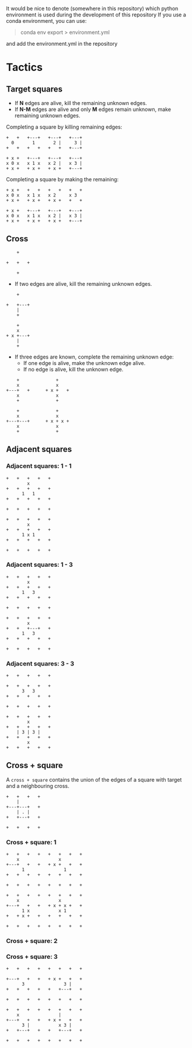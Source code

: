 It would be nice to denote (somewhere in this repository) which python environment is used during the development of this repository
If you use a conda environment, you can use: 

> conda env export > environment.yml

and add the environment.yml in the repository


# Tactics 

## Target squares

* If **N** edges are alive, kill the remaining unknown edges.
* If **N-M** edges are alive and only **M** edges remain unknown, make remaining unknown edges.

Completing a square by killing remaining edges: 

```
+   +   +---+   +---+   +---+
  0       1       2 |     3 |
+   +   +   +   +   +   +---+
```

``` 
+ x +   +---+   +---+   +---+
x 0 x   x 1 x   x 2 |   x 3 |
+ x +   + x +   + x +   +---+
```

Completing a square by making the remaining:

``` 
+ x +   +   +   +   +   +   +
x 0 x   x 1 x   x 2     x 3  
+ x +   + x +   + x +   +   +
```

``` 
+ x +   +---+   +---+   +---+
x 0 x   x 1 x   x 2 |   x 3 |
+ x +   + x +   + x +   +---+
```

## Cross

```
    +

+   +   +

    +
```

* If two edges are alive, kill the remaining unknown edges. 

```
    +    
         
+   +---+
    |    
    +    
```

```
    +    
    x    
+ x +---+
    |    
    +    
```

* If three edges are known, complete the remaining unknown edge:
    * If one edge is alive, make the unknown edge alive.
    * If no edge is alive, kill the unknown edge.

```
    +              +    
    x              x
+---+   +      + x +   +
    x              x
    +              +    
```


```
    +              +    
    x              x
+---+---+      + x + x +
    x              x
    +              +    
```

## Adjacent squares

### Adjacent squares: 1 - 1

```
+   +   +   +   +
        x
+   +   +   +   + 
      1   1
+   +   +   +   + 

+   +   +   +   + 
```

```
+   +   +   +   +
        x
+   +   +   +   + 
      1 x 1
+   +   +   +   + 

+   +   +   +   + 
```

### Adjacent squares: 1 - 3

```
+   +   +   +   +
        x
+   +   +   +   + 
      1   3
+   +   +   +   + 

+   +   +   +   + 
```

```
+   +   +   +   +
        x
+   +   +---+   + 
      1   3
+   +   +   +   + 

+   +   +   +   + 
```

### Adjacent squares: 3 - 3

```
+   +   +   +   +
        
+   +   +   +   + 
      3   3
+   +   +   +   + 

+   +   +   +   + 
```

```
+   +   +   +   +
        x
+   +   +   +   + 
    | 3 | 3 |
+   +   +   +   + 
        x
+   +   +   +   + 
```

## Cross + square

A `cross + square` contains the union of the edges of a square with target and 
a neighbouring cross.  

```
+   +   +   +
    |
+---+---+   +
    | . |
+   +---+   +

+   +   +   +
```
### Cross + square: 1

```
+   +   +   +   +   +   +   +
    x               x
+---+   +   +   + x +   +   +
      1               1
+   +   +   +   +   +   +   +

+   +   +   +   +   +   +   +
```


```
+   +   +   +   +   +   +   +
    x               x
+---+   +   +   + x + x +   +
      1 x           x 1
+   + x +   +   +   +   +   +

+   +   +   +   +   +   +   +
```

### Cross + square: 2

### Cross + square: 3

```
+   +   +   +   +   +   +   +
                    
+---+   +   +   + x +   +   +
      3               3 |
+   +   +   +   +   +---+   +

+   +   +   +   +   +   +   +
```


```
+   +   +   +   +   +   +   +
    x               |
+---+   +   +   + x +   +   +
      3 |           x 3 |
+   +---+   +   +   +---+   +

+   +   +   +   +   +   +   +
```


